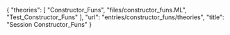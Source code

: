 {
    "theories": [
        "Constructor_Funs",
        "files/constructor_funs.ML",
        "Test_Constructor_Funs"
    ],
    "url": "entries/constructor_funs/theories",
    "title": "Session Constructor_Funs"
}